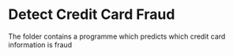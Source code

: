 # Detect Credit Card Fraud
The folder contains a programme which predicts which credit card information is fraud
